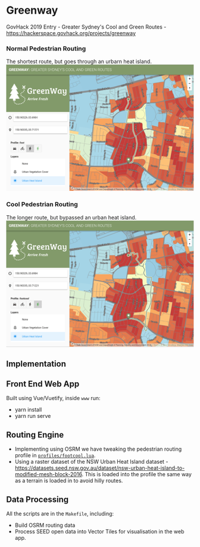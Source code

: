 # Greenway

GovHack 2019 Entry - Greater Sydney's Cool and Green Routes - https://hackerspace.govhack.org/projects/greenway

### Normal Pedestrian Routing
The shortest route, but goes through an urbarn heat island.
![](img/Greenway_NormalFoot.png)

### Cool Pedestrian Routing
The longer route, but bypassed an urban heat island.
![](img/Greenway_CoolFoot.png)

## Implementation

## Front End Web App
Built using Vue/Vuetify, inside `www` run:

- yarn install
- yarn run serve

## Routing Engine

- Implementing using OSRM we have tweaking the pedestrian routing profile in [`profiles/footcool.lua`](https://github.com/andrewharvey/govhack19-greenway/blob/0325a147f72b8a34a28dd02b8ed314328d0b973b/profiles/footcool.lua#L275-L294).
- Using a raster dataset of the NSW Urban Heat Island dataset - https://datasets.seed.nsw.gov.au/dataset/nsw-urban-heat-island-to-modified-mesh-block-2016. This is loaded into the profile the same way as a terrain is loaded in to avoid hilly routes.

## Data Processing

All the scripts are in the `Makefile`, including:
- Build OSRM routing data
- Process SEED open data into Vector Tiles for visualisation in the web app.
